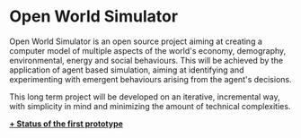 Open World Simulator
====
Open World Simulator is an open source project aiming at creating a computer model of multiple aspects of the world's economy, demography, environmental, energy and social behaviours. 
This will be achieved by the application of agent based simulation, aiming at identifying and experimenting with emergent 
behaviours arising from the agent's decisions.

This long term project will be developed on an iterative, incremental way, with simplicity in mind and minimizing the amount of technical complexities.

**[+ Status of the first prototype](docs/Readme.md)**

